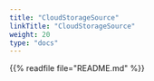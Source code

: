 ```yaml
---
title: "CloudStorageSource"
linkTitle: "CloudStorageSource"
weight: 20
type: "docs"
---
```


{{% readfile file="README.md" %}}
